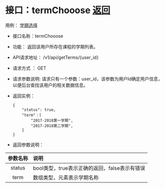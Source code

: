 # 接口：termChooose  [返回](../README.md)
用例： [学期选择](../yongli/学期选择.md)

- 接口名称：termChooose

- 功能：
  返回该用户所存在课程的学期列表。

- API请求地址：
  /v1/api/getTerms/{user_id}

- 请求方式 ：
  GET

- 请求参数说明:
  请求只有一个参数：user_id，该参数为用户Id确定用户信息，以便后台查找该用户的相关数据信息。

- 返回实例：

      {
          "status": true,
          "term"：[
              "2017-2018第一学期",
              "2017-2018第二学期",
          ]
      }

- 返回参数说明：

|参数名称|说明|
|:---------:|:--------------------------------------------------------|
|status|bool类型，true表示正确的返回，false表示有错误|
|term|数组类型，元素表示学期名称|

